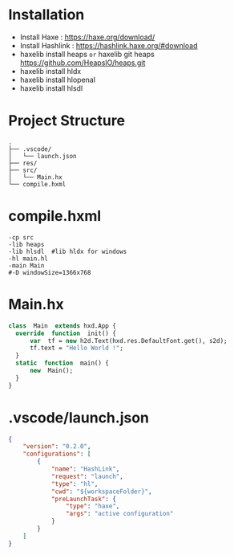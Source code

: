# Installation
- Install Haxe : https://haxe.org/download/
- Install Hashlink : https://hashlink.haxe.org/#download
- haxelib install heaps ``or`` haxelib git heaps https://github.com/HeapsIO/heaps.git
- haxelib install hldx
- haxelib install hlopenal
- haxelib install hlsdl

# Project Structure
```
.
├── .vscode/
│   └── launch.json
├── res/
├── src/
│   └── Main.hx
└── compile.hxml
```
# compile.hxml
```
-cp src
-lib heaps
-lib hlsdl	#lib hldx for windows
-hl main.hl
-main Main
#-D windowSize=1366x768
```
# Main.hx
```haxe
class  Main  extends hxd.App {
  override  function  init() {
	  var  tf = new h2d.Text(hxd.res.DefaultFont.get(), s2d);
	  tf.text = "Hello World !";
  }
  static  function  main() {
	  new  Main();
  }
}
```
# .vscode/launch.json
```json
{
	"version": "0.2.0",
	"configurations": [
        {
            "name": "HashLink",
            "request": "launch",
            "type": "hl",
            "cwd": "${workspaceFolder}",
            "preLaunchTask": {
                "type": "haxe",
                "args": "active configuration"
            }
        }
	]
}
```
